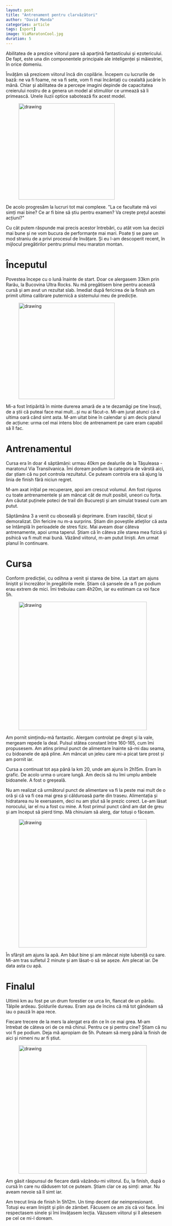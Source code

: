 ```yaml
---
layout: post
title: "Antrenament pentru clarvăzători"
author: "David Manda"
categories: article
tags: [sport]
image: ViaMaratonCool.jpg
duration: 5
---
```


Abilitatea de a prezice viitorul pare să aparțină fantasticului și ezotericului. De fapt, este una din componentele principale ale inteligenței și măiestriei, în orice domeniu.

Învățăm să prezicem viitorul încă din copilărie. Începem cu lucrurile de bază: ne va fi foame, ne va fi sete, vom fi mai încântați cu cealaltă jucărie în mână. Chiar și abilitatea de a percepe imagini depinde de capacitatea creierului nostru de a genera un model al stimulilor ce urmează să îi primească. Unele iluzii optice sabotează fix acest model.

<figure>
  <img src="/assets/img/donut-room_full_990.jpg" alt="drawing" height=300/>
</figure>

De acolo progresăm la lucruri tot mai complexe. "La ce facultate mă voi simți mai bine? Ce ar fi bine să știu pentru examen? Va crește prețul acestei acțiuni?"

Cu cât putem răspunde mai precis acestor întrebări, cu atât vom lua decizii mai bune și ne vom bucura de performanțe mai mari. Poate ți se pare un mod straniu de a privi procesul de învățare. Și eu l-am descoperit recent, în mijlocul pregătirilor pentru primul meu maraton montan.

# Începutul

Povestea începe cu o lună înainte de start. Doar ce alergasem 33km prin Rarău, la Bucovina Ultra Rocks. Nu mă pregătisem bine pentru această cursă și am avut un rezultat slab. Imediat după fericirea de la finish am primit ultima calibrare puternică a sistemului meu de predicție.

<figure>
  <img src="/assets/img/BUR finish.jpg" alt="drawing" height=300/>
</figure>

Mi-a fost întipărită în minte durerea amară de a te dezamăgi pe tine însuți, de a știi că puteai face mai mult…și nu ai făcut-o. Mi-am jurat atunci că e ultima oară când simt asta. M-am uitat bine în calendar și am decis planul de acțiune: urma cel mai intens bloc de antrenament pe care eram capabil să îl fac.

# Antrenamentul

Cursa era în doar 4 săptămâni: urmau 40km pe dealurile de la Tășuleasa - maratonul Via Transilvanica. Îmi doream podium la categoria de vârstă aici, dar știam că nu pot controla rezultatul. Ce puteam controla era să ajung la linia de finish fără niciun regret.

M-am axat inițial pe recuperare, apoi am crescut volumul. Am fost riguros cu toate antrenamentele și am mâncat cât de mult posibil, uneori cu forța. Am căutat puținele poteci de trail din București și am simulat traseul cum am putut.

Săptămâna 3 a venit cu oboseală și deprimare. Eram irascibil, tăcut și demoralizat. Din fericire nu m-a surprins. Știam din poveștile atleților că asta se întâmplă în perioadele de stres fizic. Mai aveam doar câteva antrenamente, apoi urma taperul. Știam că în câteva zile starea mea fizică și psihică va fi mult mai bună. Văzând viitorul, m-am putut liniști. Am urmat planul în continuare.

# Cursa

Conform predicției, cu odihna a venit și starea de bine. La start am ajuns liniștit și încrezător în pregătirile mele. Știam că șansele de a fi pe podium erau extrem de mici. Îmi trebuiau cam 4h20m, iar eu estimam ca voi face 5h.

<figure>
  <img src="/assets/img/ViaMaratonCool.jpg" alt="drawing" height=400/>
</figure>

Am pornit simțindu-mă fantastic. Alergam controlat pe drept și la vale, mergeam repede la deal. Pulsul stătea constant între 160-165, cum îmi propusesem. Am atins primul punct de alimentare înainte să-mi dau seama, cu bidoanele de apă pline. Am mâncat un jeleu care mi-a picat tare prost și am pornit iar.

Cursa a continuat tot așa până la km 20, unde am ajuns în 2h15m. Eram în grafic. De acolo urma o urcare lungă. Am decis să nu îmi umplu ambele bidoanele. A fost o greșeală.

Nu am realizat că următorul punct de alimentare va fi la peste mai mult de o oră și că va fi cea mai grea și călduroasă parte din traseu. Alimentația și hidratarea nu le exersasem, deci nu am știut să le prezic corect. Le-am lăsat norocului, iar el nu a fost cu mine. A fost primul punct când am dat de greu și am început să pierd timp. Mă chinuiam să alerg, dar totuși o făceam.

<figure>
  <img src="/assets/img/ViaMaratonPajiste.jpg" alt="drawing" height=400/>
</figure>

În sfârșit am ajuns la apă. Am băut bine și am mâncat niște lubeniță cu sare. Mi-am tras sufletul 2 minute și am lăsat-o să se așeze. Am plecat iar. De data asta cu apă.

# Finalul

Ultimii km au fost pe un drum forestier ce urca lin, flancat de un pârâu. Tălpile ardeau. Șoldurile dureau. Eram așa de încins că mă tot gândeam să iau o pauză în apa rece.

Fiecare trecere de la mers la alergat era din ce în ce mai grea. M-am întrebat de câteva ori de ce mă chinui. Pentru ce și pentru cine? Știam că nu voi fi pe podium. Deja mă apropiam de 5h. Puteam să merg până la finish de aici și nimeni nu ar fi știut.

<figure>
  <img src="/assets/img/ViaMaratonRunning.jpg" alt="drawing" height=400/>
</figure>

Am găsit răspunsul de fiecare dată văzându-mi viitorul. Eu, la finish, după o cursă în care nu dădusem tot ce puteam. Știam clar ce aș simți: amar. Nu aveam nevoie să îl simt iar.

Am trecut linia de finish în 5h12m. Un timp decent dar neimpresionant. Totuși eu eram liniștit și plin de zâmbet. Făcusem ce am zis că voi face. Îmi respectasem sinele și îmi învățasem lecția. Văzusem viitorul și îl alesesem pe cel ce mi-l doream.
